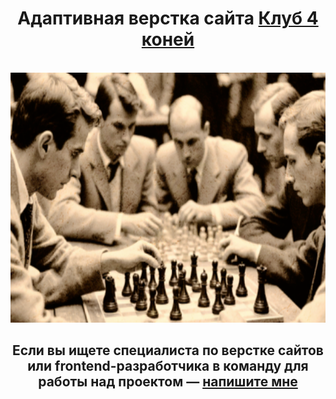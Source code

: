 <div align="center">
  <h1 align="center">Адаптивная верстка сайта <a href="https://ann-philippova.github.io/The-Four-Horses-Club/" target="_blank">Клуб 4 коней</a></h1><br>
  
  <a href="https://ann-philippova.github.io/The-Four-Horses-Club/" target="_blank">
    <img src="https://github.com/Ann-Philippova/The-Four-Horses-Club/blob/main/img/tourney.png" alt="Logo" width="600" height="400">
  </a>

  <h2 align="center">Если вы ищете специалиста по верстке сайтов или frontend-разработчика в команду для работы над проектом — <a href="https://vk.com/web.content.monster" target="_blank">напишите мне</a></h2><br>
</div>
